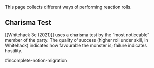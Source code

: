 This page collects different ways of performing reaction rolls.

## Charisma Test

[[Whitehack 3e (2021)]] uses a charisma test by the “most noticeable” member of the party. The quality of success (higher roll under skill, in Whitehack) indicates how favourable the monster is; failure indicates hostility.

#incomplete-notion-migration
